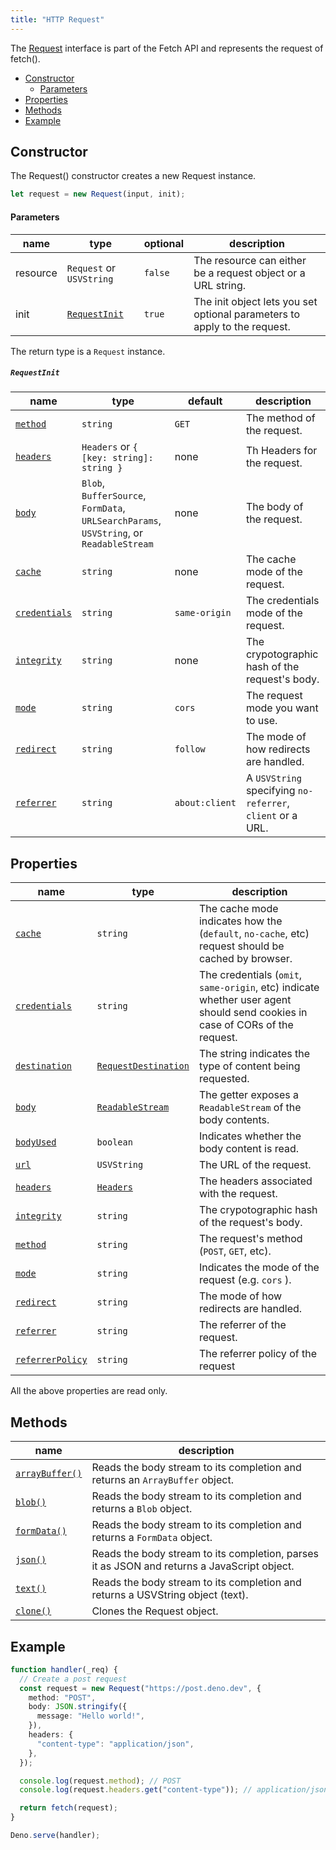 ```yaml
---
title: "HTTP Request"
---
```


The [Request](https://developer.mozilla.org/en-US/docs/Web/API/Request)
interface is part of the Fetch API and represents the request of fetch().

- [Constructor](#constructor)
  - [Parameters](#parameters)
- [Properties](#properties)
- [Methods](#methods)
- [Example](#example)

## Constructor

The Request() constructor creates a new Request instance.

```ts
let request = new Request(input, init);
```

#### Parameters

| name     | type                          | optional | description                                                               |
| -------- | ----------------------------- | -------- | ------------------------------------------------------------------------- |
| resource | `Request` or `USVString`      | `false`  | The resource can either be a request object or a URL string.              |
| init     | [`RequestInit`](#requestinit) | `true`   | The init object lets you set optional parameters to apply to the request. |

The return type is a `Request` instance.

##### `RequestInit`

| name                         | type                                                                                    | default        | description                                                |
| ---------------------------- | --------------------------------------------------------------------------------------- | -------------- | ---------------------------------------------------------- |
| [`method`][method]           | `string`                                                                                | `GET`          | The method of the request.                                 |
| [`headers`][headers]         | `Headers` or `{ [key: string]: string }`                                                | none           | Th Headers for the request.                                |
| [`body`][body]               | `Blob`, `BufferSource`, `FormData`, `URLSearchParams`, `USVString`, or `ReadableStream` | none           | The body of the request.                                   |
| [`cache`][cache]             | `string`                                                                                | none           | The cache mode of the request.                             |
| [`credentials`][credentials] | `string`                                                                                | `same-origin`  | The credentials mode of the request.                       |
| [`integrity`][integrity]     | `string`                                                                                | none           | The crypotographic hash of the request's body.             |
| [`mode`][mode]               | `string`                                                                                | `cors`         | The request mode you want to use.                          |
| [`redirect`][redirect]       | `string`                                                                                | `follow`       | The mode of how redirects are handled.                     |
| [`referrer`][referrer]       | `string`                                                                                | `about:client` | A `USVString` specifying `no-referrer`, `client` or a URL. |

## Properties

| name                               | type                                       | description                                                                                                                  |
| ---------------------------------- | ------------------------------------------ | ---------------------------------------------------------------------------------------------------------------------------- |
| [`cache`][cache]                   | `string`                                   | The cache mode indicates how the (`default`, `no-cache`, etc) request should be cached by browser.                           |
| [`credentials`][credentials]       | `string`                                   | The credentials (`omit`, `same-origin`, etc) indicate whether user agent should send cookies in case of CORs of the request. |
| [`destination`][destination]       | [`RequestDestination`][requestdestination] | The string indicates the type of content being requested.                                                                    |
| [`body`][body]                     | [`ReadableStream`][readablestream]         | The getter exposes a `ReadableStream` of the body contents.                                                                  |
| [`bodyUsed`][bodyused]             | `boolean`                                  | Indicates whether the body content is read.                                                                                  |
| [`url`][url]                       | `USVString`                                | The URL of the request.                                                                                                      |
| [`headers`][headers]               | [`Headers`](runtime-headers)               | The headers associated with the request.                                                                                     |
| [`integrity`][integrity]           | `string`                                   | The crypotographic hash of the request's body.                                                                               |
| [`method`][method]                 | `string`                                   | The request's method (`POST`, `GET`, etc).                                                                                   |
| [`mode`][mode]                     | `string`                                   | Indicates the mode of the request (e.g. `cors` ).                                                                            |
| [`redirect`][redirect]             | `string`                                   | The mode of how redirects are handled.                                                                                       |
| [`referrer`][referrer]             | `string`                                   | The referrer of the request.                                                                                                 |
| [`referrerPolicy`][referrerpolicy] | `string`                                   | The referrer policy of the request                                                                                           |

All the above properties are read only.

## Methods

| name                           | description                                                                                 |
| ------------------------------ | ------------------------------------------------------------------------------------------- |
| [`arrayBuffer()`][arraybuffer] | Reads the body stream to its completion and returns an `ArrayBuffer` object.                |
| [`blob()`][blob]               | Reads the body stream to its completion and returns a `Blob` object.                        |
| [`formData()`][formdata]       | Reads the body stream to its completion and returns a `FormData` object.                    |
| [`json()`][json]               | Reads the body stream to its completion, parses it as JSON and returns a JavaScript object. |
| [`text()`][text]               | Reads the body stream to its completion and returns a USVString object (text).              |
| [`clone()`][clone]             | Clones the Request object.                                                                  |

## Example

```ts
function handler(_req) {
  // Create a post request
  const request = new Request("https://post.deno.dev", {
    method: "POST",
    body: JSON.stringify({
      message: "Hello world!",
    }),
    headers: {
      "content-type": "application/json",
    },
  });

  console.log(request.method); // POST
  console.log(request.headers.get("content-type")); // application/json

  return fetch(request);
}

Deno.serve(handler);
```

[cache]: https://developer.mozilla.org/en-US/docs/Web/API/Request/cache
[credentials]: https://developer.mozilla.org/en-US/docs/Web/API/Request/credentials
[destination]: https://developer.mozilla.org/en-us/docs/web/api/request/destination
[requestdestination]: https://developer.mozilla.org/en-US/docs/Web/API/RequestDestination
[body]: https://developer.mozilla.org/en-US/docs/Web/API/Body/body
[bodyused]: https://developer.mozilla.org/en-US/docs/Web/API/Body/bodyUsed
[url]: https://developer.mozilla.org/en-US/docs/Web/API/Request/url
[headers]: https://developer.mozilla.org/en-US/docs/Web/API/Request/headers
[method]: https://developer.mozilla.org/en-US/docs/Web/API/Request/method
[integrity]: https://developer.mozilla.org/en-US/docs/Web/API/Request/integrity
[mode]: https://developer.mozilla.org/en-US/docs/Web/API/Request/mode
[redirect]: https://developer.mozilla.org/en-US/docs/Web/API/Request/redirect
[referrer]: https://developer.mozilla.org/en-US/docs/Web/API/Request/referrer
[referrerpolicy]: https://developer.mozilla.org/en-US/docs/Web/API/Request/referrerpolicy
[readablestream]: https://developer.mozilla.org/en-US/docs/Web/API/ReadableStream
[arraybuffer]: https://developer.mozilla.org/en-US/docs/Web/API/Body/arrayBuffer
[blob]: https://developer.mozilla.org/en-US/docs/Web/API/Body/blob
[json]: https://developer.mozilla.org/en-US/docs/Web/API/Body/json
[text]: https://developer.mozilla.org/en-US/docs/Web/API/Body/text
[formdata]: https://developer.mozilla.org/en-US/docs/Web/API/Body/formdata
[clone]: https://developer.mozilla.org/en-US/docs/Web/API/Request/clone
